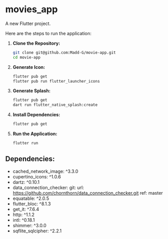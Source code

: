 # movies_app

A new Flutter project.

Here are the steps to run the application:

1. **Clone the Repository:**
    ```bash
    git clone git@github.com:Madd-G/movie-app.git
    cd movie-app
    ```

2. **Generate Icon:**
    ```bash
    flutter pub get
    flutter pub run flutter_launcher_icons
    ```

3. **Generate Splash:**
    ```bash
    flutter pub get
    dart run flutter_native_splash:create
    ```

5. **Install Dependencies:**
    ```bash
    flutter pub get
    ```

6. **Run the Application:**
    ```bash
    flutter run
    ```
## Dependencies:
- cached_network_image: ^3.3.0
- cupertino_icons: ^1.0.6
- dartz: ^0.10.1
- data_connection_checker:
  git:
  url: https://github.com/chornthorn/data_connection_checker.git
  ref: master
- equatable: ^2.0.5
- flutter_bloc: ^8.1.3
- get_it: ^7.6.4
- http: ^1.1.2
- intl: ^0.18.1
- shimmer: ^3.0.0
- sqflite_sqlcipher: ^2.2.1


